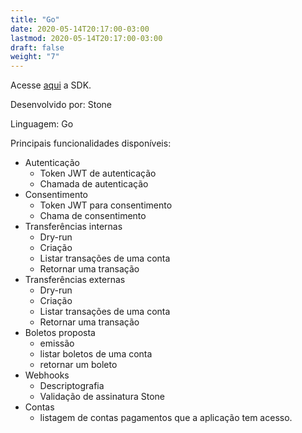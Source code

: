 ```yaml
---
title: "Go"
date: 2020-05-14T20:17:00-03:00
lastmod: 2020-05-14T20:17:00-03:00
draft: false
weight: "7"
---
```


Acesse [aqui](https://github.com/stone-co/go-stone-openbank) a SDK. 

Desenvolvido por: Stone 

Linguagem: Go

Principais funcionalidades disponíveis:
- Autenticação
  - Token JWT de autenticação
  - Chamada de autenticação
- Consentimento 
  - Token JWT para consentimento
  - Chama de consentimento
- Transferências internas
  - Dry-run
  - Criação 
  - Listar transações de uma conta
  - Retornar uma transação
- Transferências externas
  - Dry-run
  - Criação 
  - Listar transações de uma conta
  - Retornar uma transação
- Boletos proposta
  - emissão
  - listar boletos de uma conta
  - retornar um boleto
- Webhooks
  - Descriptografia
  - Validação de assinatura Stone
- Contas
  - listagem de contas pagamentos que a aplicação tem acesso. 
